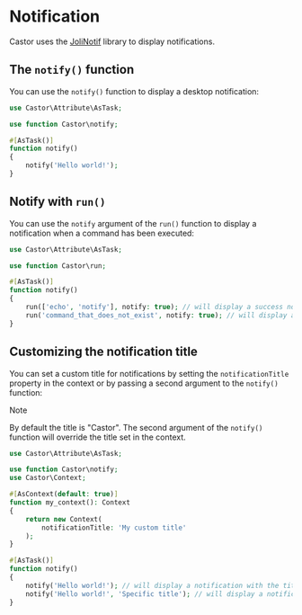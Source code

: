 # Notification

Castor uses the [JoliNotif](https://github.com/jolicode/jolinotif) library to
display notifications.

## The `notify()` function

You can use the `notify()` function to display a desktop notification:

```php
use Castor\Attribute\AsTask;

use function Castor\notify;

#[AsTask()]
function notify()
{
    notify('Hello world!');
}
```

## Notify with `run()`

You can use the `notify` argument of the `run()` function to display a
notification when a command has been executed:

```php
use Castor\Attribute\AsTask;

use function Castor\run;

#[AsTask()]
function notify()
{
    run(['echo', 'notify'], notify: true); // will display a success notification
    run('command_that_does_not_exist', notify: true); // will display a failure notification
}
```

## Customizing the notification title

You can set a custom title for notifications by setting the `notificationTitle` property in the context or
by passing a second argument to the `notify()` function:

> [!NOTE]
> By default the title is "Castor".
> The second argument of the `notify()` function will override the title set in the context.

```php
use Castor\Attribute\AsTask;

use function Castor\notify;
use Castor\Context;

#[AsContext(default: true)]
function my_context(): Context
{
    return new Context(
        notificationTitle: 'My custom title'
    );
}

#[AsTask()]
function notify()
{
    notify('Hello world!'); // will display a notification with the title "My custom title"
    notify('Hello world!', 'Specific title'); // will display a notification with the title "Specific title"
}
```
